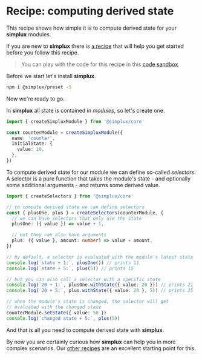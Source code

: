 # Recipe: computing derived state

This recipe shows how simple it is to compute derived state for your **simplux** modules.

If you are new to **simplux** there is [a recipe](../getting-started#readme) that will help you get started before you follow this recipe.

> You can play with the code for this recipe in this [code sandbox](https://codesandbox.io/s/github/MrWolfZ/simplux/tree/master/recipes/basics/computing-derived-state).

Before we start let's install **simplux**.

```sh
npm i @simplux/preset -S
```

Now we're ready to go.

In **simplux** all state is contained in _modules_, so let's create one.

```ts
import { createSimpluxModule } from '@simplux/core'

const counterModule = createSimpluxModule({
  name: 'counter',
  initialState: {
    value: 10,
  },
})
```

To compute derived state for our module we can define so-called _selectors_. A selector is a pure function that takes the module's state - and optionally some additional arguments - and returns some derived value.

```ts
import { createSelectors } from '@simplux/core'

// to compute derived state we can define selectors
const { plusOne, plus } = createSelectors(counterModule, {
  // we can have selectors that only use the state
  plusOne: ({ value }) => value + 1,

  // but they can also have arguments
  plus: ({ value }, amount: number) => value + amount,
})

// by default, a selector is evaluated with the module's latest state
console.log(`state + 1:`, plusOne()) // prints 11
console.log(`state + 5:`, plus(5)) // prints 15

// but you can also call a selector with a specific state
console.log(`20 + 1:`, plusOne.withState({ value: 20 })) // prints 21
console.log(`20 + 5:`, plus.withState({ value: 20 }, 5)) // prints 25

// when the module's state is changed, the selector will get
// evaluated with the changed state
counterModule.setState({ value: 50 })
console.log(`changed state + 5:`, plus(5))
```

And that is all you need to compute derived state with **simplux**.

By now you are certainly curious how **simplux** can help you in more complex scenarios. Our [other recipes](../../../../..#recipes) are an excellent starting point for this.
